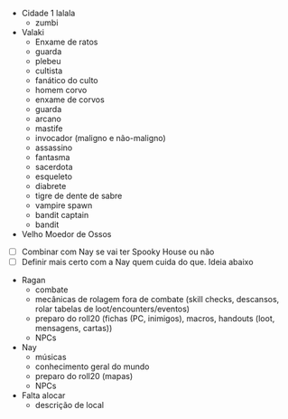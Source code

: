 - Cidade 1 lalala
	- zumbi
- Valaki
	- Enxame de ratos
	- guarda
	- plebeu
	- cultista
	- fanático do culto
	- homem corvo
	- enxame de corvos
	- guarda
	- arcano
	- mastife
	- invocador (maligno e não-maligno)
	- assassino
	- fantasma
	- sacerdota
	- esqueleto
	- diabrete
	- tigre de dente de sabre
	- vampire spawn
	- bandit captain
	- bandit
- Velho Moedor de Ossos

- [ ] Combinar com Nay se vai ter Spooky House ou não
- [ ] Definir mais certo com a Nay quem cuida do que. Ideia abaixo

- Ragan
	- combate
	- mecânicas de rolagem fora de combate (skill checks, descansos, rolar tabelas de loot/encounters/eventos)
	- preparo do roll20 (fichas (PC, inimigos), macros, handouts (loot, mensagens, cartas))
	- NPCs
- Nay
	- músicas
	- conhecimento geral do mundo
	- preparo do roll20 (mapas)
	- NPCs
- Falta alocar
	- descrição de local
